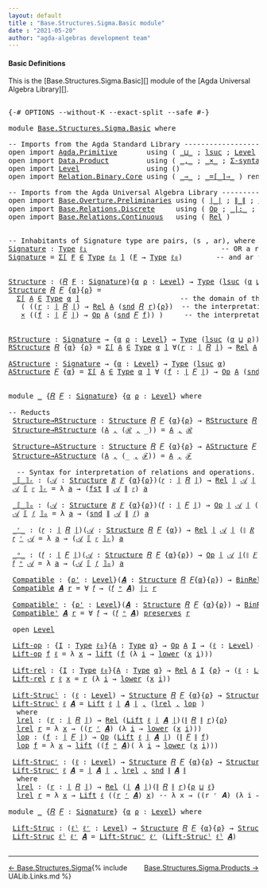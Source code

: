```yaml
---
layout: default
title : "Base.Structures.Sigma.Basic module"
date : "2021-05-20"
author: "agda-algebras development team"
---
```


#### <a id="basic-definitions">Basic Definitions</a>

This is the [Base.Structures.Sigma.Basic][] module of the [Agda Universal Algebra Library][].

<pre class="Agda">

<a id="295" class="Symbol">{-#</a> <a id="299" class="Keyword">OPTIONS</a> <a id="307" class="Pragma">--without-K</a> <a id="319" class="Pragma">--exact-split</a> <a id="333" class="Pragma">--safe</a> <a id="340" class="Symbol">#-}</a>

<a id="345" class="Keyword">module</a> <a id="352" href="Base.Structures.Sigma.Basic.html" class="Module">Base.Structures.Sigma.Basic</a> <a id="380" class="Keyword">where</a>

<a id="387" class="Comment">-- Imports from the Agda Standard Library ------------------------------------------------</a>
<a id="478" class="Keyword">open</a> <a id="483" class="Keyword">import</a> <a id="490" href="Agda.Primitive.html" class="Module">Agda.Primitive</a>       <a id="511" class="Keyword">using</a> <a id="517" class="Symbol">(</a> <a id="519" href="Agda.Primitive.html#810" class="Primitive Operator">_⊔_</a> <a id="523" class="Symbol">;</a> <a id="525" href="Agda.Primitive.html#780" class="Primitive">lsuc</a> <a id="530" class="Symbol">;</a> <a id="532" href="Agda.Primitive.html#597" class="Postulate">Level</a> <a id="538" class="Symbol">)</a> <a id="540" class="Keyword">renaming</a> <a id="549" class="Symbol">(</a> <a id="551" href="Agda.Primitive.html#326" class="Primitive">Set</a> <a id="555" class="Symbol">to</a> <a id="558" class="Primitive">Type</a> <a id="563" class="Symbol">;</a> <a id="565" href="Agda.Primitive.html#764" class="Primitive">lzero</a> <a id="571" class="Symbol">to</a> <a id="574" class="Primitive">ℓ₀</a> <a id="577" class="Symbol">)</a>
<a id="579" class="Keyword">open</a> <a id="584" class="Keyword">import</a> <a id="591" href="Data.Product.html" class="Module">Data.Product</a>         <a id="612" class="Keyword">using</a> <a id="618" class="Symbol">(</a> <a id="620" href="Agda.Builtin.Sigma.html#236" class="InductiveConstructor Operator">_,_</a> <a id="624" class="Symbol">;</a> <a id="626" href="Data.Product.html#1167" class="Function Operator">_×_</a> <a id="630" class="Symbol">;</a> <a id="632" href="Data.Product.html#916" class="Function">Σ-syntax</a> <a id="641" class="Symbol">)</a> <a id="643" class="Keyword">renaming</a> <a id="652" class="Symbol">(</a> <a id="654" href="Agda.Builtin.Sigma.html#252" class="Field">proj₁</a> <a id="660" class="Symbol">to</a> <a id="663" class="Field">fst</a> <a id="667" class="Symbol">;</a> <a id="669" href="Agda.Builtin.Sigma.html#264" class="Field">proj₂</a> <a id="675" class="Symbol">to</a> <a id="678" class="Field">snd</a> <a id="682" class="Symbol">)</a>
<a id="684" class="Keyword">open</a> <a id="689" class="Keyword">import</a> <a id="696" href="Level.html" class="Module">Level</a>                <a id="717" class="Keyword">using</a> <a id="723" class="Symbol">()</a>
<a id="726" class="Keyword">open</a> <a id="731" class="Keyword">import</a> <a id="738" href="Relation.Binary.Core.html" class="Module">Relation.Binary.Core</a> <a id="759" class="Keyword">using</a> <a id="765" class="Symbol">(</a> <a id="767" href="Relation.Binary.Core.html#1254" class="Function Operator">_⇒_</a> <a id="771" class="Symbol">;</a> <a id="773" href="Relation.Binary.Core.html#1460" class="Function Operator">_=[_]⇒_</a> <a id="781" class="Symbol">)</a> <a id="783" class="Keyword">renaming</a> <a id="792" class="Symbol">(</a> <a id="794" href="Relation.Binary.Core.html#766" class="Function">REL</a> <a id="798" class="Symbol">to</a> <a id="801" class="Function">BinREL</a> <a id="808" class="Symbol">;</a> <a id="810" href="Relation.Binary.Core.html#882" class="Function">Rel</a> <a id="814" class="Symbol">to</a> <a id="817" class="Function">BinRel</a> <a id="824" class="Symbol">)</a>

<a id="827" class="Comment">-- Imports from the Agda Universal Algebra Library ---------------------------------------------</a>
<a id="924" class="Keyword">open</a> <a id="929" class="Keyword">import</a> <a id="936" href="Base.Overture.Preliminaries.html" class="Module">Base.Overture.Preliminaries</a> <a id="964" class="Keyword">using</a> <a id="970" class="Symbol">(</a> <a id="972" href="Base.Overture.Preliminaries.html#4397" class="Function Operator">∣_∣</a> <a id="976" class="Symbol">;</a> <a id="978" href="Base.Overture.Preliminaries.html#4435" class="Function Operator">∥_∥</a> <a id="982" class="Symbol">;</a> <a id="984" href="Base.Overture.Preliminaries.html#3707" class="Function">ℓ₁</a><a id="986" class="Symbol">)</a>
<a id="988" class="Keyword">open</a> <a id="993" class="Keyword">import</a> <a id="1000" href="Base.Relations.Discrete.html" class="Module">Base.Relations.Discrete</a>     <a id="1028" class="Keyword">using</a> <a id="1034" class="Symbol">(</a> <a id="1036" href="Base.Relations.Discrete.html#6109" class="Function">Op</a> <a id="1039" class="Symbol">;</a> <a id="1041" href="Base.Relations.Discrete.html#7026" class="Function Operator">_|:_</a> <a id="1046" class="Symbol">;</a> <a id="1048" href="Base.Relations.Discrete.html#6852" class="Function Operator">_preserves_</a> <a id="1060" class="Symbol">)</a>
<a id="1062" class="Keyword">open</a> <a id="1067" class="Keyword">import</a> <a id="1074" href="Base.Relations.Continuous.html" class="Module">Base.Relations.Continuous</a>   <a id="1102" class="Keyword">using</a> <a id="1108" class="Symbol">(</a> <a id="1110" href="Base.Relations.Continuous.html#3937" class="Function">Rel</a> <a id="1114" class="Symbol">)</a>


<a id="1118" class="Comment">-- Inhabitants of Signature type are pairs, (s , ar), where s is an operation symbol,</a>
<a id="Signature"></a><a id="1204" href="Base.Structures.Sigma.Basic.html#1204" class="Function">Signature</a> <a id="1214" class="Symbol">:</a> <a id="1216" href="Base.Structures.Sigma.Basic.html#558" class="Primitive">Type</a> <a id="1221" href="Base.Overture.Preliminaries.html#3707" class="Function">ℓ₁</a>                                <a id="1255" class="Comment">-- OR a relation symbol (new!),</a>
<a id="1287" href="Base.Structures.Sigma.Basic.html#1204" class="Function">Signature</a> <a id="1297" class="Symbol">=</a> <a id="1299" href="Data.Product.html#916" class="Function">Σ[</a> <a id="1302" href="Base.Structures.Sigma.Basic.html#1302" class="Bound">F</a> <a id="1304" href="Data.Product.html#916" class="Function">∈</a> <a id="1306" href="Base.Structures.Sigma.Basic.html#558" class="Primitive">Type</a> <a id="1311" href="Base.Structures.Sigma.Basic.html#574" class="Primitive">ℓ₀</a> <a id="1314" href="Data.Product.html#916" class="Function">]</a> <a id="1316" class="Symbol">(</a><a id="1317" href="Base.Structures.Sigma.Basic.html#1302" class="Bound">F</a> <a id="1319" class="Symbol">→</a> <a id="1321" href="Base.Structures.Sigma.Basic.html#558" class="Primitive">Type</a> <a id="1326" href="Base.Structures.Sigma.Basic.html#574" class="Primitive">ℓ₀</a><a id="1328" class="Symbol">)</a>        <a id="1337" class="Comment">-- and ar the arity of s.</a>


<a id="Structure"></a><a id="1365" href="Base.Structures.Sigma.Basic.html#1365" class="Function">Structure</a> <a id="1375" class="Symbol">:</a> <a id="1377" class="Symbol">(</a><a id="1378" href="Base.Structures.Sigma.Basic.html#1378" class="Bound">𝑅</a> <a id="1380" href="Base.Structures.Sigma.Basic.html#1380" class="Bound">F</a> <a id="1382" class="Symbol">:</a> <a id="1384" href="Base.Structures.Sigma.Basic.html#1204" class="Function">Signature</a><a id="1393" class="Symbol">){</a><a id="1395" href="Base.Structures.Sigma.Basic.html#1395" class="Bound">α</a> <a id="1397" href="Base.Structures.Sigma.Basic.html#1397" class="Bound">ρ</a> <a id="1399" class="Symbol">:</a> <a id="1401" href="Agda.Primitive.html#597" class="Postulate">Level</a><a id="1406" class="Symbol">}</a> <a id="1408" class="Symbol">→</a> <a id="1410" href="Base.Structures.Sigma.Basic.html#558" class="Primitive">Type</a> <a id="1415" class="Symbol">(</a><a id="1416" href="Agda.Primitive.html#780" class="Primitive">lsuc</a> <a id="1421" class="Symbol">(</a><a id="1422" href="Base.Structures.Sigma.Basic.html#1395" class="Bound">α</a> <a id="1424" href="Agda.Primitive.html#810" class="Primitive Operator">⊔</a> <a id="1426" href="Base.Structures.Sigma.Basic.html#1397" class="Bound">ρ</a><a id="1427" class="Symbol">))</a>
<a id="1430" href="Base.Structures.Sigma.Basic.html#1365" class="Function">Structure</a> <a id="1440" href="Base.Structures.Sigma.Basic.html#1440" class="Bound">𝑅</a> <a id="1442" href="Base.Structures.Sigma.Basic.html#1442" class="Bound">𝐹</a> <a id="1444" class="Symbol">{</a><a id="1445" href="Base.Structures.Sigma.Basic.html#1445" class="Bound">α</a><a id="1446" class="Symbol">}{</a><a id="1448" href="Base.Structures.Sigma.Basic.html#1448" class="Bound">ρ</a><a id="1449" class="Symbol">}</a> <a id="1451" class="Symbol">=</a>
  <a id="1455" href="Data.Product.html#916" class="Function">Σ[</a> <a id="1458" href="Base.Structures.Sigma.Basic.html#1458" class="Bound">A</a> <a id="1460" href="Data.Product.html#916" class="Function">∈</a> <a id="1462" href="Base.Structures.Sigma.Basic.html#558" class="Primitive">Type</a> <a id="1467" href="Base.Structures.Sigma.Basic.html#1445" class="Bound">α</a> <a id="1469" href="Data.Product.html#916" class="Function">]</a>                        <a id="1494" class="Comment">-- the domain of the structure is A</a>
   <a id="1533" class="Symbol">(</a> <a id="1535" class="Symbol">((</a><a id="1537" href="Base.Structures.Sigma.Basic.html#1537" class="Bound">r</a> <a id="1539" class="Symbol">:</a> <a id="1541" href="Base.Overture.Preliminaries.html#4397" class="Function Operator">∣</a> <a id="1543" href="Base.Structures.Sigma.Basic.html#1440" class="Bound">𝑅</a> <a id="1545" href="Base.Overture.Preliminaries.html#4397" class="Function Operator">∣</a><a id="1546" class="Symbol">)</a> <a id="1548" class="Symbol">→</a> <a id="1550" href="Base.Relations.Continuous.html#3937" class="Function">Rel</a> <a id="1554" href="Base.Structures.Sigma.Basic.html#1458" class="Bound">A</a> <a id="1556" class="Symbol">(</a><a id="1557" href="Base.Structures.Sigma.Basic.html#678" class="Field">snd</a> <a id="1561" href="Base.Structures.Sigma.Basic.html#1440" class="Bound">𝑅</a> <a id="1563" href="Base.Structures.Sigma.Basic.html#1537" class="Bound">r</a><a id="1564" class="Symbol">){</a><a id="1566" href="Base.Structures.Sigma.Basic.html#1448" class="Bound">ρ</a><a id="1567" class="Symbol">})</a>  <a id="1571" class="Comment">-- the interpretations of the relation symbols</a>
   <a id="1621" href="Data.Product.html#1167" class="Function Operator">×</a> <a id="1623" class="Symbol">((</a><a id="1625" href="Base.Structures.Sigma.Basic.html#1625" class="Bound">f</a> <a id="1627" class="Symbol">:</a> <a id="1629" href="Base.Overture.Preliminaries.html#4397" class="Function Operator">∣</a> <a id="1631" href="Base.Structures.Sigma.Basic.html#1442" class="Bound">𝐹</a> <a id="1633" href="Base.Overture.Preliminaries.html#4397" class="Function Operator">∣</a><a id="1634" class="Symbol">)</a> <a id="1636" class="Symbol">→</a> <a id="1638" href="Base.Relations.Discrete.html#6109" class="Function">Op</a> <a id="1641" href="Base.Structures.Sigma.Basic.html#1458" class="Bound">A</a> <a id="1643" class="Symbol">(</a><a id="1644" href="Base.Structures.Sigma.Basic.html#678" class="Field">snd</a> <a id="1648" href="Base.Structures.Sigma.Basic.html#1442" class="Bound">𝐹</a> <a id="1650" href="Base.Structures.Sigma.Basic.html#1625" class="Bound">f</a><a id="1651" class="Symbol">))</a> <a id="1654" class="Symbol">)</a>     <a id="1660" class="Comment">-- the interpretations of the operation symbols</a>


<a id="RStructure"></a><a id="1710" href="Base.Structures.Sigma.Basic.html#1710" class="Function">RStructure</a> <a id="1721" class="Symbol">:</a> <a id="1723" href="Base.Structures.Sigma.Basic.html#1204" class="Function">Signature</a> <a id="1733" class="Symbol">→</a> <a id="1735" class="Symbol">{</a><a id="1736" href="Base.Structures.Sigma.Basic.html#1736" class="Bound">α</a> <a id="1738" href="Base.Structures.Sigma.Basic.html#1738" class="Bound">ρ</a> <a id="1740" class="Symbol">:</a> <a id="1742" href="Agda.Primitive.html#597" class="Postulate">Level</a><a id="1747" class="Symbol">}</a> <a id="1749" class="Symbol">→</a> <a id="1751" href="Base.Structures.Sigma.Basic.html#558" class="Primitive">Type</a> <a id="1756" class="Symbol">(</a><a id="1757" href="Agda.Primitive.html#780" class="Primitive">lsuc</a> <a id="1762" class="Symbol">(</a><a id="1763" href="Base.Structures.Sigma.Basic.html#1736" class="Bound">α</a> <a id="1765" href="Agda.Primitive.html#810" class="Primitive Operator">⊔</a> <a id="1767" href="Base.Structures.Sigma.Basic.html#1738" class="Bound">ρ</a><a id="1768" class="Symbol">))</a>
<a id="1771" href="Base.Structures.Sigma.Basic.html#1710" class="Function">RStructure</a> <a id="1782" href="Base.Structures.Sigma.Basic.html#1782" class="Bound">𝑅</a> <a id="1784" class="Symbol">{</a><a id="1785" href="Base.Structures.Sigma.Basic.html#1785" class="Bound">α</a><a id="1786" class="Symbol">}</a> <a id="1788" class="Symbol">{</a><a id="1789" href="Base.Structures.Sigma.Basic.html#1789" class="Bound">ρ</a><a id="1790" class="Symbol">}</a> <a id="1792" class="Symbol">=</a> <a id="1794" href="Data.Product.html#916" class="Function">Σ[</a> <a id="1797" href="Base.Structures.Sigma.Basic.html#1797" class="Bound">A</a> <a id="1799" href="Data.Product.html#916" class="Function">∈</a> <a id="1801" href="Base.Structures.Sigma.Basic.html#558" class="Primitive">Type</a> <a id="1806" href="Base.Structures.Sigma.Basic.html#1785" class="Bound">α</a> <a id="1808" href="Data.Product.html#916" class="Function">]</a> <a id="1810" class="Symbol">∀(</a><a id="1812" href="Base.Structures.Sigma.Basic.html#1812" class="Bound">r</a> <a id="1814" class="Symbol">:</a> <a id="1816" href="Base.Overture.Preliminaries.html#4397" class="Function Operator">∣</a> <a id="1818" href="Base.Structures.Sigma.Basic.html#1782" class="Bound">𝑅</a> <a id="1820" href="Base.Overture.Preliminaries.html#4397" class="Function Operator">∣</a><a id="1821" class="Symbol">)</a> <a id="1823" class="Symbol">→</a> <a id="1825" href="Base.Relations.Continuous.html#3937" class="Function">Rel</a> <a id="1829" href="Base.Structures.Sigma.Basic.html#1797" class="Bound">A</a> <a id="1831" class="Symbol">(</a><a id="1832" href="Base.Structures.Sigma.Basic.html#678" class="Field">snd</a> <a id="1836" href="Base.Structures.Sigma.Basic.html#1782" class="Bound">𝑅</a> <a id="1838" href="Base.Structures.Sigma.Basic.html#1812" class="Bound">r</a><a id="1839" class="Symbol">)</a> <a id="1841" class="Symbol">{</a><a id="1842" href="Base.Structures.Sigma.Basic.html#1789" class="Bound">ρ</a><a id="1843" class="Symbol">}</a>

<a id="AStructure"></a><a id="1846" href="Base.Structures.Sigma.Basic.html#1846" class="Function">AStructure</a> <a id="1857" class="Symbol">:</a> <a id="1859" href="Base.Structures.Sigma.Basic.html#1204" class="Function">Signature</a> <a id="1869" class="Symbol">→</a> <a id="1871" class="Symbol">{</a><a id="1872" href="Base.Structures.Sigma.Basic.html#1872" class="Bound">α</a> <a id="1874" class="Symbol">:</a> <a id="1876" href="Agda.Primitive.html#597" class="Postulate">Level</a><a id="1881" class="Symbol">}</a> <a id="1883" class="Symbol">→</a> <a id="1885" href="Base.Structures.Sigma.Basic.html#558" class="Primitive">Type</a> <a id="1890" class="Symbol">(</a><a id="1891" href="Agda.Primitive.html#780" class="Primitive">lsuc</a> <a id="1896" href="Base.Structures.Sigma.Basic.html#1872" class="Bound">α</a><a id="1897" class="Symbol">)</a>
<a id="1899" href="Base.Structures.Sigma.Basic.html#1846" class="Function">AStructure</a> <a id="1910" href="Base.Structures.Sigma.Basic.html#1910" class="Bound">𝐹</a> <a id="1912" class="Symbol">{</a><a id="1913" href="Base.Structures.Sigma.Basic.html#1913" class="Bound">α</a><a id="1914" class="Symbol">}</a> <a id="1916" class="Symbol">=</a> <a id="1918" href="Data.Product.html#916" class="Function">Σ[</a> <a id="1921" href="Base.Structures.Sigma.Basic.html#1921" class="Bound">A</a> <a id="1923" href="Data.Product.html#916" class="Function">∈</a> <a id="1925" href="Base.Structures.Sigma.Basic.html#558" class="Primitive">Type</a> <a id="1930" href="Base.Structures.Sigma.Basic.html#1913" class="Bound">α</a> <a id="1932" href="Data.Product.html#916" class="Function">]</a> <a id="1934" class="Symbol">∀</a> <a id="1936" class="Symbol">(</a><a id="1937" href="Base.Structures.Sigma.Basic.html#1937" class="Bound">f</a> <a id="1939" class="Symbol">:</a> <a id="1941" href="Base.Overture.Preliminaries.html#4397" class="Function Operator">∣</a> <a id="1943" href="Base.Structures.Sigma.Basic.html#1910" class="Bound">𝐹</a> <a id="1945" href="Base.Overture.Preliminaries.html#4397" class="Function Operator">∣</a><a id="1946" class="Symbol">)</a> <a id="1948" class="Symbol">→</a> <a id="1950" href="Base.Relations.Discrete.html#6109" class="Function">Op</a> <a id="1953" href="Base.Structures.Sigma.Basic.html#1921" class="Bound">A</a> <a id="1955" class="Symbol">(</a><a id="1956" href="Base.Structures.Sigma.Basic.html#678" class="Field">snd</a> <a id="1960" href="Base.Structures.Sigma.Basic.html#1910" class="Bound">𝐹</a> <a id="1962" href="Base.Structures.Sigma.Basic.html#1937" class="Bound">f</a><a id="1963" class="Symbol">)</a>


<a id="1967" class="Keyword">module</a> <a id="1974" href="Base.Structures.Sigma.Basic.html#1974" class="Module">_</a> <a id="1976" class="Symbol">{</a><a id="1977" href="Base.Structures.Sigma.Basic.html#1977" class="Bound">𝑅</a> <a id="1979" href="Base.Structures.Sigma.Basic.html#1979" class="Bound">𝐹</a> <a id="1981" class="Symbol">:</a> <a id="1983" href="Base.Structures.Sigma.Basic.html#1204" class="Function">Signature</a><a id="1992" class="Symbol">}</a> <a id="1994" class="Symbol">{</a><a id="1995" href="Base.Structures.Sigma.Basic.html#1995" class="Bound">α</a> <a id="1997" href="Base.Structures.Sigma.Basic.html#1997" class="Bound">ρ</a> <a id="1999" class="Symbol">:</a> <a id="2001" href="Agda.Primitive.html#597" class="Postulate">Level</a><a id="2006" class="Symbol">}</a> <a id="2008" class="Keyword">where</a>

<a id="2015" class="Comment">-- Reducts</a>
 <a id="2027" href="Base.Structures.Sigma.Basic.html#2027" class="Function">Structure→RStructure</a> <a id="2048" class="Symbol">:</a> <a id="2050" href="Base.Structures.Sigma.Basic.html#1365" class="Function">Structure</a> <a id="2060" href="Base.Structures.Sigma.Basic.html#1977" class="Bound">𝑅</a> <a id="2062" href="Base.Structures.Sigma.Basic.html#1979" class="Bound">𝐹</a> <a id="2064" class="Symbol">{</a><a id="2065" href="Base.Structures.Sigma.Basic.html#1995" class="Bound">α</a><a id="2066" class="Symbol">}{</a><a id="2068" href="Base.Structures.Sigma.Basic.html#1997" class="Bound">ρ</a><a id="2069" class="Symbol">}</a> <a id="2071" class="Symbol">→</a> <a id="2073" href="Base.Structures.Sigma.Basic.html#1710" class="Function">RStructure</a> <a id="2084" href="Base.Structures.Sigma.Basic.html#1977" class="Bound">𝑅</a> <a id="2086" class="Symbol">{</a><a id="2087" href="Base.Structures.Sigma.Basic.html#1995" class="Bound">α</a><a id="2088" class="Symbol">}{</a><a id="2090" href="Base.Structures.Sigma.Basic.html#1997" class="Bound">ρ</a><a id="2091" class="Symbol">}</a>
 <a id="2094" href="Base.Structures.Sigma.Basic.html#2027" class="Function">Structure→RStructure</a> <a id="2115" class="Symbol">(</a><a id="2116" href="Base.Structures.Sigma.Basic.html#2116" class="Bound">A</a> <a id="2118" href="Agda.Builtin.Sigma.html#236" class="InductiveConstructor Operator">,</a> <a id="2120" class="Symbol">(</a><a id="2121" href="Base.Structures.Sigma.Basic.html#2121" class="Bound">ℛ</a> <a id="2123" href="Agda.Builtin.Sigma.html#236" class="InductiveConstructor Operator">,</a> <a id="2125" class="Symbol">_))</a> <a id="2129" class="Symbol">=</a> <a id="2131" href="Base.Structures.Sigma.Basic.html#2116" class="Bound">A</a> <a id="2133" href="Agda.Builtin.Sigma.html#236" class="InductiveConstructor Operator">,</a> <a id="2135" href="Base.Structures.Sigma.Basic.html#2121" class="Bound">ℛ</a>

 <a id="2139" href="Base.Structures.Sigma.Basic.html#2139" class="Function">Structure→AStructure</a> <a id="2160" class="Symbol">:</a> <a id="2162" href="Base.Structures.Sigma.Basic.html#1365" class="Function">Structure</a> <a id="2172" href="Base.Structures.Sigma.Basic.html#1977" class="Bound">𝑅</a> <a id="2174" href="Base.Structures.Sigma.Basic.html#1979" class="Bound">𝐹</a> <a id="2176" class="Symbol">{</a><a id="2177" href="Base.Structures.Sigma.Basic.html#1995" class="Bound">α</a><a id="2178" class="Symbol">}{</a><a id="2180" href="Base.Structures.Sigma.Basic.html#1997" class="Bound">ρ</a><a id="2181" class="Symbol">}</a> <a id="2183" class="Symbol">→</a> <a id="2185" href="Base.Structures.Sigma.Basic.html#1846" class="Function">AStructure</a> <a id="2196" href="Base.Structures.Sigma.Basic.html#1979" class="Bound">𝐹</a>
 <a id="2199" href="Base.Structures.Sigma.Basic.html#2139" class="Function">Structure→AStructure</a> <a id="2220" class="Symbol">(</a><a id="2221" href="Base.Structures.Sigma.Basic.html#2221" class="Bound">A</a> <a id="2223" href="Agda.Builtin.Sigma.html#236" class="InductiveConstructor Operator">,</a> <a id="2225" class="Symbol">(_</a> <a id="2228" href="Agda.Builtin.Sigma.html#236" class="InductiveConstructor Operator">,</a> <a id="2230" href="Base.Structures.Sigma.Basic.html#2230" class="Bound">ℱ</a><a id="2231" class="Symbol">))</a> <a id="2234" class="Symbol">=</a> <a id="2236" href="Base.Structures.Sigma.Basic.html#2221" class="Bound">A</a> <a id="2238" href="Agda.Builtin.Sigma.html#236" class="InductiveConstructor Operator">,</a> <a id="2240" href="Base.Structures.Sigma.Basic.html#2230" class="Bound">ℱ</a>

  <a id="2245" class="Comment">-- Syntax for interpretation of relations and operations.</a>
 <a id="2304" href="Base.Structures.Sigma.Basic.html#2304" class="Function Operator">_⟦_⟧ᵣ</a> <a id="2310" class="Symbol">:</a> <a id="2312" class="Symbol">(</a><a id="2313" href="Base.Structures.Sigma.Basic.html#2313" class="Bound">𝒜</a> <a id="2315" class="Symbol">:</a> <a id="2317" href="Base.Structures.Sigma.Basic.html#1365" class="Function">Structure</a> <a id="2327" href="Base.Structures.Sigma.Basic.html#1977" class="Bound">𝑅</a> <a id="2329" href="Base.Structures.Sigma.Basic.html#1979" class="Bound">𝐹</a> <a id="2331" class="Symbol">{</a><a id="2332" href="Base.Structures.Sigma.Basic.html#1995" class="Bound">α</a><a id="2333" class="Symbol">}{</a><a id="2335" href="Base.Structures.Sigma.Basic.html#1997" class="Bound">ρ</a><a id="2336" class="Symbol">})(</a><a id="2339" href="Base.Structures.Sigma.Basic.html#2339" class="Bound">𝑟</a> <a id="2341" class="Symbol">:</a> <a id="2343" href="Base.Overture.Preliminaries.html#4397" class="Function Operator">∣</a> <a id="2345" href="Base.Structures.Sigma.Basic.html#1977" class="Bound">𝑅</a> <a id="2347" href="Base.Overture.Preliminaries.html#4397" class="Function Operator">∣</a><a id="2348" class="Symbol">)</a> <a id="2350" class="Symbol">→</a> <a id="2352" href="Base.Relations.Continuous.html#3937" class="Function">Rel</a> <a id="2356" href="Base.Overture.Preliminaries.html#4397" class="Function Operator">∣</a> <a id="2358" href="Base.Structures.Sigma.Basic.html#2313" class="Bound">𝒜</a> <a id="2360" href="Base.Overture.Preliminaries.html#4397" class="Function Operator">∣</a> <a id="2362" class="Symbol">(</a><a id="2363" href="Base.Overture.Preliminaries.html#4435" class="Function Operator">∥</a> <a id="2365" href="Base.Structures.Sigma.Basic.html#1977" class="Bound">𝑅</a> <a id="2367" href="Base.Overture.Preliminaries.html#4435" class="Function Operator">∥</a> <a id="2369" href="Base.Structures.Sigma.Basic.html#2339" class="Bound">𝑟</a><a id="2370" class="Symbol">)</a> <a id="2372" class="Symbol">{</a><a id="2373" href="Base.Structures.Sigma.Basic.html#1997" class="Bound">ρ</a><a id="2374" class="Symbol">}</a>
 <a id="2377" href="Base.Structures.Sigma.Basic.html#2377" class="Bound">𝒜</a> <a id="2379" href="Base.Structures.Sigma.Basic.html#2304" class="Function Operator">⟦</a> <a id="2381" href="Base.Structures.Sigma.Basic.html#2381" class="Bound">𝑟</a> <a id="2383" href="Base.Structures.Sigma.Basic.html#2304" class="Function Operator">⟧ᵣ</a> <a id="2386" class="Symbol">=</a> <a id="2388" class="Symbol">λ</a> <a id="2390" href="Base.Structures.Sigma.Basic.html#2390" class="Bound">a</a> <a id="2392" class="Symbol">→</a> <a id="2394" class="Symbol">(</a><a id="2395" href="Base.Structures.Sigma.Basic.html#663" class="Field">fst</a> <a id="2399" href="Base.Overture.Preliminaries.html#4435" class="Function Operator">∥</a> <a id="2401" href="Base.Structures.Sigma.Basic.html#2377" class="Bound">𝒜</a> <a id="2403" href="Base.Overture.Preliminaries.html#4435" class="Function Operator">∥</a> <a id="2405" href="Base.Structures.Sigma.Basic.html#2381" class="Bound">𝑟</a><a id="2406" class="Symbol">)</a> <a id="2408" href="Base.Structures.Sigma.Basic.html#2390" class="Bound">a</a>

 <a id="2412" href="Base.Structures.Sigma.Basic.html#2412" class="Function Operator">_⟦_⟧ₒ</a> <a id="2418" class="Symbol">:</a> <a id="2420" class="Symbol">(</a><a id="2421" href="Base.Structures.Sigma.Basic.html#2421" class="Bound">𝒜</a> <a id="2423" class="Symbol">:</a> <a id="2425" href="Base.Structures.Sigma.Basic.html#1365" class="Function">Structure</a> <a id="2435" href="Base.Structures.Sigma.Basic.html#1977" class="Bound">𝑅</a> <a id="2437" href="Base.Structures.Sigma.Basic.html#1979" class="Bound">𝐹</a> <a id="2439" class="Symbol">{</a><a id="2440" href="Base.Structures.Sigma.Basic.html#1995" class="Bound">α</a><a id="2441" class="Symbol">}{</a><a id="2443" href="Base.Structures.Sigma.Basic.html#1997" class="Bound">ρ</a><a id="2444" class="Symbol">})(</a><a id="2447" href="Base.Structures.Sigma.Basic.html#2447" class="Bound">𝑓</a> <a id="2449" class="Symbol">:</a> <a id="2451" href="Base.Overture.Preliminaries.html#4397" class="Function Operator">∣</a> <a id="2453" href="Base.Structures.Sigma.Basic.html#1979" class="Bound">𝐹</a> <a id="2455" href="Base.Overture.Preliminaries.html#4397" class="Function Operator">∣</a><a id="2456" class="Symbol">)</a> <a id="2458" class="Symbol">→</a> <a id="2460" href="Base.Relations.Discrete.html#6109" class="Function">Op</a> <a id="2463" href="Base.Overture.Preliminaries.html#4397" class="Function Operator">∣</a> <a id="2465" href="Base.Structures.Sigma.Basic.html#2421" class="Bound">𝒜</a> <a id="2467" href="Base.Overture.Preliminaries.html#4397" class="Function Operator">∣</a> <a id="2469" class="Symbol">(</a><a id="2470" href="Base.Overture.Preliminaries.html#4435" class="Function Operator">∥</a> <a id="2472" href="Base.Structures.Sigma.Basic.html#1979" class="Bound">𝐹</a> <a id="2474" href="Base.Overture.Preliminaries.html#4435" class="Function Operator">∥</a> <a id="2476" href="Base.Structures.Sigma.Basic.html#2447" class="Bound">𝑓</a><a id="2477" class="Symbol">)</a>
 <a id="2480" href="Base.Structures.Sigma.Basic.html#2480" class="Bound">𝒜</a> <a id="2482" href="Base.Structures.Sigma.Basic.html#2412" class="Function Operator">⟦</a> <a id="2484" href="Base.Structures.Sigma.Basic.html#2484" class="Bound">𝑓</a> <a id="2486" href="Base.Structures.Sigma.Basic.html#2412" class="Function Operator">⟧ₒ</a> <a id="2489" class="Symbol">=</a> <a id="2491" class="Symbol">λ</a> <a id="2493" href="Base.Structures.Sigma.Basic.html#2493" class="Bound">a</a> <a id="2495" class="Symbol">→</a> <a id="2497" class="Symbol">(</a><a id="2498" href="Base.Structures.Sigma.Basic.html#678" class="Field">snd</a> <a id="2502" href="Base.Overture.Preliminaries.html#4435" class="Function Operator">∥</a> <a id="2504" href="Base.Structures.Sigma.Basic.html#2480" class="Bound">𝒜</a> <a id="2506" href="Base.Overture.Preliminaries.html#4435" class="Function Operator">∥</a> <a id="2508" href="Base.Structures.Sigma.Basic.html#2484" class="Bound">𝑓</a><a id="2509" class="Symbol">)</a> <a id="2511" href="Base.Structures.Sigma.Basic.html#2493" class="Bound">a</a>

 <a id="2515" href="Base.Structures.Sigma.Basic.html#2515" class="Function Operator">_ʳ_</a> <a id="2519" class="Symbol">:</a> <a id="2521" class="Symbol">(</a><a id="2522" href="Base.Structures.Sigma.Basic.html#2522" class="Bound">𝑟</a> <a id="2524" class="Symbol">:</a> <a id="2526" href="Base.Overture.Preliminaries.html#4397" class="Function Operator">∣</a> <a id="2528" href="Base.Structures.Sigma.Basic.html#1977" class="Bound">𝑅</a> <a id="2530" href="Base.Overture.Preliminaries.html#4397" class="Function Operator">∣</a><a id="2531" class="Symbol">)(</a><a id="2533" href="Base.Structures.Sigma.Basic.html#2533" class="Bound">𝒜</a> <a id="2535" class="Symbol">:</a> <a id="2537" href="Base.Structures.Sigma.Basic.html#1365" class="Function">Structure</a> <a id="2547" href="Base.Structures.Sigma.Basic.html#1977" class="Bound">𝑅</a> <a id="2549" href="Base.Structures.Sigma.Basic.html#1979" class="Bound">𝐹</a> <a id="2551" class="Symbol">{</a><a id="2552" href="Base.Structures.Sigma.Basic.html#1995" class="Bound">α</a><a id="2553" class="Symbol">})</a> <a id="2556" class="Symbol">→</a> <a id="2558" href="Base.Relations.Continuous.html#3937" class="Function">Rel</a> <a id="2562" href="Base.Overture.Preliminaries.html#4397" class="Function Operator">∣</a> <a id="2564" href="Base.Structures.Sigma.Basic.html#2533" class="Bound">𝒜</a> <a id="2566" href="Base.Overture.Preliminaries.html#4397" class="Function Operator">∣</a> <a id="2568" class="Symbol">(</a><a id="2569" href="Base.Overture.Preliminaries.html#4435" class="Function Operator">∥</a> <a id="2571" href="Base.Structures.Sigma.Basic.html#1977" class="Bound">𝑅</a> <a id="2573" href="Base.Overture.Preliminaries.html#4435" class="Function Operator">∥</a> <a id="2575" href="Base.Structures.Sigma.Basic.html#2522" class="Bound">𝑟</a><a id="2576" class="Symbol">){</a><a id="2578" href="Base.Structures.Sigma.Basic.html#1997" class="Bound">ρ</a><a id="2579" class="Symbol">}</a>
 <a id="2582" href="Base.Structures.Sigma.Basic.html#2582" class="Bound">𝑟</a> <a id="2584" href="Base.Structures.Sigma.Basic.html#2515" class="Function Operator">ʳ</a> <a id="2586" href="Base.Structures.Sigma.Basic.html#2586" class="Bound">𝒜</a> <a id="2588" class="Symbol">=</a> <a id="2590" class="Symbol">λ</a> <a id="2592" href="Base.Structures.Sigma.Basic.html#2592" class="Bound">a</a> <a id="2594" class="Symbol">→</a> <a id="2596" class="Symbol">(</a><a id="2597" href="Base.Structures.Sigma.Basic.html#2586" class="Bound">𝒜</a> <a id="2599" href="Base.Structures.Sigma.Basic.html#2304" class="Function Operator">⟦</a> <a id="2601" href="Base.Structures.Sigma.Basic.html#2582" class="Bound">𝑟</a> <a id="2603" href="Base.Structures.Sigma.Basic.html#2304" class="Function Operator">⟧ᵣ</a><a id="2605" class="Symbol">)</a> <a id="2607" href="Base.Structures.Sigma.Basic.html#2592" class="Bound">a</a>

 <a id="2611" href="Base.Structures.Sigma.Basic.html#2611" class="Function Operator">_ᵒ_</a> <a id="2615" class="Symbol">:</a> <a id="2617" class="Symbol">(</a><a id="2618" href="Base.Structures.Sigma.Basic.html#2618" class="Bound">𝑓</a> <a id="2620" class="Symbol">:</a> <a id="2622" href="Base.Overture.Preliminaries.html#4397" class="Function Operator">∣</a> <a id="2624" href="Base.Structures.Sigma.Basic.html#1979" class="Bound">𝐹</a> <a id="2626" href="Base.Overture.Preliminaries.html#4397" class="Function Operator">∣</a><a id="2627" class="Symbol">)(</a><a id="2629" href="Base.Structures.Sigma.Basic.html#2629" class="Bound">𝒜</a> <a id="2631" class="Symbol">:</a> <a id="2633" href="Base.Structures.Sigma.Basic.html#1365" class="Function">Structure</a> <a id="2643" href="Base.Structures.Sigma.Basic.html#1977" class="Bound">𝑅</a> <a id="2645" href="Base.Structures.Sigma.Basic.html#1979" class="Bound">𝐹</a> <a id="2647" class="Symbol">{</a><a id="2648" href="Base.Structures.Sigma.Basic.html#1995" class="Bound">α</a><a id="2649" class="Symbol">}{</a><a id="2651" href="Base.Structures.Sigma.Basic.html#1997" class="Bound">ρ</a><a id="2652" class="Symbol">})</a> <a id="2655" class="Symbol">→</a> <a id="2657" href="Base.Relations.Discrete.html#6109" class="Function">Op</a> <a id="2660" href="Base.Overture.Preliminaries.html#4397" class="Function Operator">∣</a> <a id="2662" href="Base.Structures.Sigma.Basic.html#2629" class="Bound">𝒜</a> <a id="2664" href="Base.Overture.Preliminaries.html#4397" class="Function Operator">∣</a><a id="2665" class="Symbol">(</a><a id="2666" href="Base.Overture.Preliminaries.html#4435" class="Function Operator">∥</a> <a id="2668" href="Base.Structures.Sigma.Basic.html#1979" class="Bound">𝐹</a> <a id="2670" href="Base.Overture.Preliminaries.html#4435" class="Function Operator">∥</a> <a id="2672" href="Base.Structures.Sigma.Basic.html#2618" class="Bound">𝑓</a><a id="2673" class="Symbol">)</a>
 <a id="2676" href="Base.Structures.Sigma.Basic.html#2676" class="Bound">𝑓</a> <a id="2678" href="Base.Structures.Sigma.Basic.html#2611" class="Function Operator">ᵒ</a> <a id="2680" href="Base.Structures.Sigma.Basic.html#2680" class="Bound">𝒜</a> <a id="2682" class="Symbol">=</a> <a id="2684" class="Symbol">λ</a> <a id="2686" href="Base.Structures.Sigma.Basic.html#2686" class="Bound">a</a> <a id="2688" class="Symbol">→</a> <a id="2690" class="Symbol">(</a><a id="2691" href="Base.Structures.Sigma.Basic.html#2680" class="Bound">𝒜</a> <a id="2693" href="Base.Structures.Sigma.Basic.html#2412" class="Function Operator">⟦</a> <a id="2695" href="Base.Structures.Sigma.Basic.html#2676" class="Bound">𝑓</a> <a id="2697" href="Base.Structures.Sigma.Basic.html#2412" class="Function Operator">⟧ₒ</a><a id="2699" class="Symbol">)</a> <a id="2701" href="Base.Structures.Sigma.Basic.html#2686" class="Bound">a</a>

 <a id="2705" href="Base.Structures.Sigma.Basic.html#2705" class="Function">Compatible</a> <a id="2716" class="Symbol">:</a> <a id="2718" class="Symbol">{</a><a id="2719" href="Base.Structures.Sigma.Basic.html#2719" class="Bound">ρ&#39;</a> <a id="2722" class="Symbol">:</a> <a id="2724" href="Agda.Primitive.html#597" class="Postulate">Level</a><a id="2729" class="Symbol">}(</a><a id="2731" href="Base.Structures.Sigma.Basic.html#2731" class="Bound">𝑨</a> <a id="2733" class="Symbol">:</a> <a id="2735" href="Base.Structures.Sigma.Basic.html#1365" class="Function">Structure</a> <a id="2745" href="Base.Structures.Sigma.Basic.html#1977" class="Bound">𝑅</a> <a id="2747" href="Base.Structures.Sigma.Basic.html#1979" class="Bound">𝐹</a><a id="2748" class="Symbol">{</a><a id="2749" href="Base.Structures.Sigma.Basic.html#1995" class="Bound">α</a><a id="2750" class="Symbol">}{</a><a id="2752" href="Base.Structures.Sigma.Basic.html#1997" class="Bound">ρ</a><a id="2753" class="Symbol">})</a> <a id="2756" class="Symbol">→</a> <a id="2758" href="Base.Structures.Sigma.Basic.html#817" class="Function">BinRel</a> <a id="2765" href="Base.Overture.Preliminaries.html#4397" class="Function Operator">∣</a> <a id="2767" href="Base.Structures.Sigma.Basic.html#2731" class="Bound">𝑨</a> <a id="2769" href="Base.Overture.Preliminaries.html#4397" class="Function Operator">∣</a> <a id="2771" href="Base.Structures.Sigma.Basic.html#2719" class="Bound">ρ&#39;</a>  <a id="2775" class="Symbol">→</a> <a id="2777" href="Base.Structures.Sigma.Basic.html#558" class="Primitive">Type</a> <a id="2782" class="Symbol">(</a><a id="2783" href="Base.Structures.Sigma.Basic.html#1995" class="Bound">α</a> <a id="2785" href="Agda.Primitive.html#810" class="Primitive Operator">⊔</a> <a id="2787" href="Base.Structures.Sigma.Basic.html#2719" class="Bound">ρ&#39;</a><a id="2789" class="Symbol">)</a>
 <a id="2792" href="Base.Structures.Sigma.Basic.html#2705" class="Function">Compatible</a> <a id="2803" href="Base.Structures.Sigma.Basic.html#2803" class="Bound">𝑨</a> <a id="2805" href="Base.Structures.Sigma.Basic.html#2805" class="Bound">r</a> <a id="2807" class="Symbol">=</a> <a id="2809" class="Symbol">∀</a> <a id="2811" href="Base.Structures.Sigma.Basic.html#2811" class="Bound">𝑓</a> <a id="2813" class="Symbol">→</a> <a id="2815" class="Symbol">(</a><a id="2816" href="Base.Structures.Sigma.Basic.html#2811" class="Bound">𝑓</a> <a id="2818" href="Base.Structures.Sigma.Basic.html#2611" class="Function Operator">ᵒ</a> <a id="2820" href="Base.Structures.Sigma.Basic.html#2803" class="Bound">𝑨</a><a id="2821" class="Symbol">)</a> <a id="2823" href="Base.Relations.Discrete.html#7026" class="Function Operator">|:</a> <a id="2826" href="Base.Structures.Sigma.Basic.html#2805" class="Bound">r</a>

 <a id="2830" href="Base.Structures.Sigma.Basic.html#2830" class="Function">Compatible&#39;</a> <a id="2842" class="Symbol">:</a> <a id="2844" class="Symbol">{</a><a id="2845" href="Base.Structures.Sigma.Basic.html#2845" class="Bound">ρ&#39;</a> <a id="2848" class="Symbol">:</a> <a id="2850" href="Agda.Primitive.html#597" class="Postulate">Level</a><a id="2855" class="Symbol">}(</a><a id="2857" href="Base.Structures.Sigma.Basic.html#2857" class="Bound">𝑨</a> <a id="2859" class="Symbol">:</a> <a id="2861" href="Base.Structures.Sigma.Basic.html#1365" class="Function">Structure</a> <a id="2871" href="Base.Structures.Sigma.Basic.html#1977" class="Bound">𝑅</a> <a id="2873" href="Base.Structures.Sigma.Basic.html#1979" class="Bound">𝐹</a> <a id="2875" class="Symbol">{</a><a id="2876" href="Base.Structures.Sigma.Basic.html#1995" class="Bound">α</a><a id="2877" class="Symbol">}{</a><a id="2879" href="Base.Structures.Sigma.Basic.html#1997" class="Bound">ρ</a><a id="2880" class="Symbol">})</a> <a id="2883" class="Symbol">→</a> <a id="2885" href="Base.Structures.Sigma.Basic.html#817" class="Function">BinRel</a> <a id="2892" href="Base.Overture.Preliminaries.html#4397" class="Function Operator">∣</a> <a id="2894" href="Base.Structures.Sigma.Basic.html#2857" class="Bound">𝑨</a> <a id="2896" href="Base.Overture.Preliminaries.html#4397" class="Function Operator">∣</a> <a id="2898" href="Base.Structures.Sigma.Basic.html#2845" class="Bound">ρ&#39;</a>  <a id="2902" class="Symbol">→</a> <a id="2904" href="Base.Structures.Sigma.Basic.html#558" class="Primitive">Type</a> <a id="2909" class="Symbol">(</a><a id="2910" href="Base.Structures.Sigma.Basic.html#1995" class="Bound">α</a> <a id="2912" href="Agda.Primitive.html#810" class="Primitive Operator">⊔</a> <a id="2914" href="Base.Structures.Sigma.Basic.html#2845" class="Bound">ρ&#39;</a><a id="2916" class="Symbol">)</a>
 <a id="2919" href="Base.Structures.Sigma.Basic.html#2830" class="Function">Compatible&#39;</a> <a id="2931" href="Base.Structures.Sigma.Basic.html#2931" class="Bound">𝑨</a> <a id="2933" href="Base.Structures.Sigma.Basic.html#2933" class="Bound">r</a> <a id="2935" class="Symbol">=</a> <a id="2937" class="Symbol">∀</a> <a id="2939" href="Base.Structures.Sigma.Basic.html#2939" class="Bound">𝑓</a> <a id="2941" class="Symbol">→</a> <a id="2943" class="Symbol">(</a><a id="2944" href="Base.Structures.Sigma.Basic.html#2939" class="Bound">𝑓</a> <a id="2946" href="Base.Structures.Sigma.Basic.html#2611" class="Function Operator">ᵒ</a> <a id="2948" href="Base.Structures.Sigma.Basic.html#2931" class="Bound">𝑨</a><a id="2949" class="Symbol">)</a> <a id="2951" href="Base.Relations.Discrete.html#6852" class="Function Operator">preserves</a> <a id="2961" href="Base.Structures.Sigma.Basic.html#2933" class="Bound">r</a>

 <a id="2965" class="Keyword">open</a> <a id="2970" href="Level.html" class="Module">Level</a>

 <a id="2978" href="Base.Structures.Sigma.Basic.html#2978" class="Function">Lift-op</a> <a id="2986" class="Symbol">:</a> <a id="2988" class="Symbol">{</a><a id="2989" href="Base.Structures.Sigma.Basic.html#2989" class="Bound">I</a> <a id="2991" class="Symbol">:</a> <a id="2993" href="Base.Structures.Sigma.Basic.html#558" class="Primitive">Type</a> <a id="2998" href="Base.Structures.Sigma.Basic.html#574" class="Primitive">ℓ₀</a><a id="3000" class="Symbol">}{</a><a id="3002" href="Base.Structures.Sigma.Basic.html#3002" class="Bound">A</a> <a id="3004" class="Symbol">:</a> <a id="3006" href="Base.Structures.Sigma.Basic.html#558" class="Primitive">Type</a> <a id="3011" href="Base.Structures.Sigma.Basic.html#1995" class="Bound">α</a><a id="3012" class="Symbol">}</a> <a id="3014" class="Symbol">→</a> <a id="3016" href="Base.Relations.Discrete.html#6109" class="Function">Op</a> <a id="3019" href="Base.Structures.Sigma.Basic.html#3002" class="Bound">A</a> <a id="3021" href="Base.Structures.Sigma.Basic.html#2989" class="Bound">I</a> <a id="3023" class="Symbol">→</a> <a id="3025" class="Symbol">(</a><a id="3026" href="Base.Structures.Sigma.Basic.html#3026" class="Bound">ℓ</a> <a id="3028" class="Symbol">:</a> <a id="3030" href="Agda.Primitive.html#597" class="Postulate">Level</a><a id="3035" class="Symbol">)</a> <a id="3037" class="Symbol">→</a> <a id="3039" href="Base.Relations.Discrete.html#6109" class="Function">Op</a> <a id="3042" class="Symbol">(</a><a id="3043" href="Level.html#400" class="Record">Lift</a> <a id="3048" href="Base.Structures.Sigma.Basic.html#3026" class="Bound">ℓ</a> <a id="3050" href="Base.Structures.Sigma.Basic.html#3002" class="Bound">A</a><a id="3051" class="Symbol">)</a> <a id="3053" href="Base.Structures.Sigma.Basic.html#2989" class="Bound">I</a>
 <a id="3056" href="Base.Structures.Sigma.Basic.html#2978" class="Function">Lift-op</a> <a id="3064" href="Base.Structures.Sigma.Basic.html#3064" class="Bound">f</a> <a id="3066" href="Base.Structures.Sigma.Basic.html#3066" class="Bound">ℓ</a> <a id="3068" class="Symbol">=</a> <a id="3070" class="Symbol">λ</a> <a id="3072" href="Base.Structures.Sigma.Basic.html#3072" class="Bound">x</a> <a id="3074" class="Symbol">→</a> <a id="3076" href="Level.html#457" class="InductiveConstructor">lift</a> <a id="3081" class="Symbol">(</a><a id="3082" href="Base.Structures.Sigma.Basic.html#3064" class="Bound">f</a> <a id="3084" class="Symbol">(λ</a> <a id="3087" href="Base.Structures.Sigma.Basic.html#3087" class="Bound">i</a> <a id="3089" class="Symbol">→</a> <a id="3091" href="Level.html#470" class="Field">lower</a> <a id="3097" class="Symbol">(</a><a id="3098" href="Base.Structures.Sigma.Basic.html#3072" class="Bound">x</a> <a id="3100" href="Base.Structures.Sigma.Basic.html#3087" class="Bound">i</a><a id="3101" class="Symbol">)))</a>

 <a id="3107" href="Base.Structures.Sigma.Basic.html#3107" class="Function">Lift-rel</a> <a id="3116" class="Symbol">:</a> <a id="3118" class="Symbol">{</a><a id="3119" href="Base.Structures.Sigma.Basic.html#3119" class="Bound">I</a> <a id="3121" class="Symbol">:</a> <a id="3123" href="Base.Structures.Sigma.Basic.html#558" class="Primitive">Type</a> <a id="3128" href="Base.Structures.Sigma.Basic.html#574" class="Primitive">ℓ₀</a><a id="3130" class="Symbol">}{</a><a id="3132" href="Base.Structures.Sigma.Basic.html#3132" class="Bound">A</a> <a id="3134" class="Symbol">:</a> <a id="3136" href="Base.Structures.Sigma.Basic.html#558" class="Primitive">Type</a> <a id="3141" href="Base.Structures.Sigma.Basic.html#1995" class="Bound">α</a><a id="3142" class="Symbol">}</a> <a id="3144" class="Symbol">→</a> <a id="3146" href="Base.Relations.Continuous.html#3937" class="Function">Rel</a> <a id="3150" href="Base.Structures.Sigma.Basic.html#3132" class="Bound">A</a> <a id="3152" href="Base.Structures.Sigma.Basic.html#3119" class="Bound">I</a> <a id="3154" class="Symbol">{</a><a id="3155" href="Base.Structures.Sigma.Basic.html#1997" class="Bound">ρ</a><a id="3156" class="Symbol">}</a> <a id="3158" class="Symbol">→</a> <a id="3160" class="Symbol">(</a><a id="3161" href="Base.Structures.Sigma.Basic.html#3161" class="Bound">ℓ</a> <a id="3163" class="Symbol">:</a> <a id="3165" href="Agda.Primitive.html#597" class="Postulate">Level</a><a id="3170" class="Symbol">)</a> <a id="3172" class="Symbol">→</a> <a id="3174" href="Base.Relations.Continuous.html#3937" class="Function">Rel</a> <a id="3178" class="Symbol">(</a><a id="3179" href="Level.html#400" class="Record">Lift</a> <a id="3184" href="Base.Structures.Sigma.Basic.html#3161" class="Bound">ℓ</a> <a id="3186" href="Base.Structures.Sigma.Basic.html#3132" class="Bound">A</a><a id="3187" class="Symbol">)</a> <a id="3189" href="Base.Structures.Sigma.Basic.html#3119" class="Bound">I</a><a id="3190" class="Symbol">{</a><a id="3191" href="Base.Structures.Sigma.Basic.html#1997" class="Bound">ρ</a><a id="3192" class="Symbol">}</a>
 <a id="3195" href="Base.Structures.Sigma.Basic.html#3107" class="Function">Lift-rel</a> <a id="3204" href="Base.Structures.Sigma.Basic.html#3204" class="Bound">r</a> <a id="3206" href="Base.Structures.Sigma.Basic.html#3206" class="Bound">ℓ</a> <a id="3208" href="Base.Structures.Sigma.Basic.html#3208" class="Bound">x</a> <a id="3210" class="Symbol">=</a> <a id="3212" href="Base.Structures.Sigma.Basic.html#3204" class="Bound">r</a> <a id="3214" class="Symbol">(λ</a> <a id="3217" href="Base.Structures.Sigma.Basic.html#3217" class="Bound">i</a> <a id="3219" class="Symbol">→</a> <a id="3221" href="Level.html#470" class="Field">lower</a> <a id="3227" class="Symbol">(</a><a id="3228" href="Base.Structures.Sigma.Basic.html#3208" class="Bound">x</a> <a id="3230" href="Base.Structures.Sigma.Basic.html#3217" class="Bound">i</a><a id="3231" class="Symbol">))</a>

 <a id="3236" href="Base.Structures.Sigma.Basic.html#3236" class="Function">Lift-Strucˡ</a> <a id="3248" class="Symbol">:</a> <a id="3250" class="Symbol">(</a><a id="3251" href="Base.Structures.Sigma.Basic.html#3251" class="Bound">ℓ</a> <a id="3253" class="Symbol">:</a> <a id="3255" href="Agda.Primitive.html#597" class="Postulate">Level</a><a id="3260" class="Symbol">)</a> <a id="3262" class="Symbol">→</a> <a id="3264" href="Base.Structures.Sigma.Basic.html#1365" class="Function">Structure</a> <a id="3274" href="Base.Structures.Sigma.Basic.html#1977" class="Bound">𝑅</a> <a id="3276" href="Base.Structures.Sigma.Basic.html#1979" class="Bound">𝐹</a> <a id="3278" class="Symbol">{</a><a id="3279" href="Base.Structures.Sigma.Basic.html#1995" class="Bound">α</a><a id="3280" class="Symbol">}{</a><a id="3282" href="Base.Structures.Sigma.Basic.html#1997" class="Bound">ρ</a><a id="3283" class="Symbol">}</a> <a id="3285" class="Symbol">→</a> <a id="3287" href="Base.Structures.Sigma.Basic.html#1365" class="Function">Structure</a> <a id="3297" href="Base.Structures.Sigma.Basic.html#1977" class="Bound">𝑅</a> <a id="3299" href="Base.Structures.Sigma.Basic.html#1979" class="Bound">𝐹</a> <a id="3301" class="Symbol">{</a><a id="3302" class="Argument">α</a> <a id="3304" class="Symbol">=</a> <a id="3306" class="Symbol">(</a><a id="3307" href="Base.Structures.Sigma.Basic.html#1995" class="Bound">α</a> <a id="3309" href="Agda.Primitive.html#810" class="Primitive Operator">⊔</a> <a id="3311" href="Base.Structures.Sigma.Basic.html#3251" class="Bound">ℓ</a><a id="3312" class="Symbol">)}{</a><a id="3315" href="Base.Structures.Sigma.Basic.html#1997" class="Bound">ρ</a><a id="3316" class="Symbol">}</a>
 <a id="3319" href="Base.Structures.Sigma.Basic.html#3236" class="Function">Lift-Strucˡ</a> <a id="3331" href="Base.Structures.Sigma.Basic.html#3331" class="Bound">ℓ</a> <a id="3333" href="Base.Structures.Sigma.Basic.html#3333" class="Bound">𝑨</a> <a id="3335" class="Symbol">=</a> <a id="3337" href="Level.html#400" class="Record">Lift</a> <a id="3342" href="Base.Structures.Sigma.Basic.html#3331" class="Bound">ℓ</a> <a id="3344" href="Base.Overture.Preliminaries.html#4397" class="Function Operator">∣</a> <a id="3346" href="Base.Structures.Sigma.Basic.html#3333" class="Bound">𝑨</a> <a id="3348" href="Base.Overture.Preliminaries.html#4397" class="Function Operator">∣</a> <a id="3350" href="Agda.Builtin.Sigma.html#236" class="InductiveConstructor Operator">,</a> <a id="3352" class="Symbol">(</a><a id="3353" href="Base.Structures.Sigma.Basic.html#3376" class="Function">lrel</a> <a id="3358" href="Agda.Builtin.Sigma.html#236" class="InductiveConstructor Operator">,</a> <a id="3360" href="Base.Structures.Sigma.Basic.html#3477" class="Function">lop</a> <a id="3364" class="Symbol">)</a>
  <a id="3368" class="Keyword">where</a>
  <a id="3376" href="Base.Structures.Sigma.Basic.html#3376" class="Function">lrel</a> <a id="3381" class="Symbol">:</a> <a id="3383" class="Symbol">(</a><a id="3384" href="Base.Structures.Sigma.Basic.html#3384" class="Bound">r</a> <a id="3386" class="Symbol">:</a> <a id="3388" href="Base.Overture.Preliminaries.html#4397" class="Function Operator">∣</a> <a id="3390" href="Base.Structures.Sigma.Basic.html#1977" class="Bound">𝑅</a> <a id="3392" href="Base.Overture.Preliminaries.html#4397" class="Function Operator">∣</a><a id="3393" class="Symbol">)</a> <a id="3395" class="Symbol">→</a> <a id="3397" href="Base.Relations.Continuous.html#3937" class="Function">Rel</a> <a id="3401" class="Symbol">(</a><a id="3402" href="Level.html#400" class="Record">Lift</a> <a id="3407" href="Base.Structures.Sigma.Basic.html#3331" class="Bound">ℓ</a> <a id="3409" href="Base.Overture.Preliminaries.html#4397" class="Function Operator">∣</a> <a id="3411" href="Base.Structures.Sigma.Basic.html#3333" class="Bound">𝑨</a> <a id="3413" href="Base.Overture.Preliminaries.html#4397" class="Function Operator">∣</a><a id="3414" class="Symbol">)(</a><a id="3416" href="Base.Overture.Preliminaries.html#4435" class="Function Operator">∥</a> <a id="3418" href="Base.Structures.Sigma.Basic.html#1977" class="Bound">𝑅</a> <a id="3420" href="Base.Overture.Preliminaries.html#4435" class="Function Operator">∥</a> <a id="3422" href="Base.Structures.Sigma.Basic.html#3384" class="Bound">r</a><a id="3423" class="Symbol">){</a><a id="3425" href="Base.Structures.Sigma.Basic.html#1997" class="Bound">ρ</a><a id="3426" class="Symbol">}</a>
  <a id="3430" href="Base.Structures.Sigma.Basic.html#3376" class="Function">lrel</a> <a id="3435" href="Base.Structures.Sigma.Basic.html#3435" class="Bound">r</a> <a id="3437" class="Symbol">=</a> <a id="3439" class="Symbol">λ</a> <a id="3441" href="Base.Structures.Sigma.Basic.html#3441" class="Bound">x</a> <a id="3443" class="Symbol">→</a> <a id="3445" class="Symbol">((</a><a id="3447" href="Base.Structures.Sigma.Basic.html#3435" class="Bound">r</a> <a id="3449" href="Base.Structures.Sigma.Basic.html#2515" class="Function Operator">ʳ</a> <a id="3451" href="Base.Structures.Sigma.Basic.html#3333" class="Bound">𝑨</a><a id="3452" class="Symbol">)</a> <a id="3454" class="Symbol">(λ</a> <a id="3457" href="Base.Structures.Sigma.Basic.html#3457" class="Bound">i</a> <a id="3459" class="Symbol">→</a> <a id="3461" href="Level.html#470" class="Field">lower</a> <a id="3467" class="Symbol">(</a><a id="3468" href="Base.Structures.Sigma.Basic.html#3441" class="Bound">x</a> <a id="3470" href="Base.Structures.Sigma.Basic.html#3457" class="Bound">i</a><a id="3471" class="Symbol">)))</a>
  <a id="3477" href="Base.Structures.Sigma.Basic.html#3477" class="Function">lop</a> <a id="3481" class="Symbol">:</a> <a id="3483" class="Symbol">(</a><a id="3484" href="Base.Structures.Sigma.Basic.html#3484" class="Bound">f</a> <a id="3486" class="Symbol">:</a> <a id="3488" href="Base.Overture.Preliminaries.html#4397" class="Function Operator">∣</a> <a id="3490" href="Base.Structures.Sigma.Basic.html#1979" class="Bound">𝐹</a> <a id="3492" href="Base.Overture.Preliminaries.html#4397" class="Function Operator">∣</a><a id="3493" class="Symbol">)</a> <a id="3495" class="Symbol">→</a> <a id="3497" href="Base.Relations.Discrete.html#6109" class="Function">Op</a> <a id="3500" class="Symbol">(</a><a id="3501" href="Level.html#400" class="Record">Lift</a> <a id="3506" href="Base.Structures.Sigma.Basic.html#3331" class="Bound">ℓ</a> <a id="3508" href="Base.Overture.Preliminaries.html#4397" class="Function Operator">∣</a> <a id="3510" href="Base.Structures.Sigma.Basic.html#3333" class="Bound">𝑨</a> <a id="3512" href="Base.Overture.Preliminaries.html#4397" class="Function Operator">∣</a><a id="3513" class="Symbol">)</a> <a id="3515" class="Symbol">(</a><a id="3516" href="Base.Overture.Preliminaries.html#4435" class="Function Operator">∥</a> <a id="3518" href="Base.Structures.Sigma.Basic.html#1979" class="Bound">𝐹</a> <a id="3520" href="Base.Overture.Preliminaries.html#4435" class="Function Operator">∥</a> <a id="3522" href="Base.Structures.Sigma.Basic.html#3484" class="Bound">f</a><a id="3523" class="Symbol">)</a>
  <a id="3527" href="Base.Structures.Sigma.Basic.html#3477" class="Function">lop</a> <a id="3531" href="Base.Structures.Sigma.Basic.html#3531" class="Bound">f</a> <a id="3533" class="Symbol">=</a> <a id="3535" class="Symbol">λ</a> <a id="3537" href="Base.Structures.Sigma.Basic.html#3537" class="Bound">x</a> <a id="3539" class="Symbol">→</a> <a id="3541" href="Level.html#457" class="InductiveConstructor">lift</a> <a id="3546" class="Symbol">((</a><a id="3548" href="Base.Structures.Sigma.Basic.html#3531" class="Bound">f</a> <a id="3550" href="Base.Structures.Sigma.Basic.html#2611" class="Function Operator">ᵒ</a> <a id="3552" href="Base.Structures.Sigma.Basic.html#3333" class="Bound">𝑨</a><a id="3553" class="Symbol">)(</a> <a id="3556" class="Symbol">λ</a> <a id="3558" href="Base.Structures.Sigma.Basic.html#3558" class="Bound">i</a> <a id="3560" class="Symbol">→</a> <a id="3562" href="Level.html#470" class="Field">lower</a> <a id="3568" class="Symbol">(</a><a id="3569" href="Base.Structures.Sigma.Basic.html#3537" class="Bound">x</a> <a id="3571" href="Base.Structures.Sigma.Basic.html#3558" class="Bound">i</a><a id="3572" class="Symbol">)))</a>

 <a id="3578" href="Base.Structures.Sigma.Basic.html#3578" class="Function">Lift-Strucʳ</a> <a id="3590" class="Symbol">:</a> <a id="3592" class="Symbol">(</a><a id="3593" href="Base.Structures.Sigma.Basic.html#3593" class="Bound">ℓ</a> <a id="3595" class="Symbol">:</a> <a id="3597" href="Agda.Primitive.html#597" class="Postulate">Level</a><a id="3602" class="Symbol">)</a> <a id="3604" class="Symbol">→</a> <a id="3606" href="Base.Structures.Sigma.Basic.html#1365" class="Function">Structure</a> <a id="3616" href="Base.Structures.Sigma.Basic.html#1977" class="Bound">𝑅</a> <a id="3618" href="Base.Structures.Sigma.Basic.html#1979" class="Bound">𝐹</a> <a id="3620" class="Symbol">{</a><a id="3621" href="Base.Structures.Sigma.Basic.html#1995" class="Bound">α</a><a id="3622" class="Symbol">}{</a><a id="3624" href="Base.Structures.Sigma.Basic.html#1997" class="Bound">ρ</a><a id="3625" class="Symbol">}</a> <a id="3627" class="Symbol">→</a> <a id="3629" href="Base.Structures.Sigma.Basic.html#1365" class="Function">Structure</a> <a id="3639" href="Base.Structures.Sigma.Basic.html#1977" class="Bound">𝑅</a> <a id="3641" href="Base.Structures.Sigma.Basic.html#1979" class="Bound">𝐹</a> <a id="3643" class="Symbol">{</a><a id="3644" href="Base.Structures.Sigma.Basic.html#1995" class="Bound">α</a><a id="3645" class="Symbol">}{</a><a id="3647" class="Argument">ρ</a> <a id="3649" class="Symbol">=</a> <a id="3651" class="Symbol">(</a><a id="3652" href="Base.Structures.Sigma.Basic.html#1997" class="Bound">ρ</a> <a id="3654" href="Agda.Primitive.html#810" class="Primitive Operator">⊔</a> <a id="3656" href="Base.Structures.Sigma.Basic.html#3593" class="Bound">ℓ</a><a id="3657" class="Symbol">)}</a>
 <a id="3661" href="Base.Structures.Sigma.Basic.html#3578" class="Function">Lift-Strucʳ</a> <a id="3673" href="Base.Structures.Sigma.Basic.html#3673" class="Bound">ℓ</a> <a id="3675" href="Base.Structures.Sigma.Basic.html#3675" class="Bound">𝑨</a> <a id="3677" class="Symbol">=</a> <a id="3679" href="Base.Overture.Preliminaries.html#4397" class="Function Operator">∣</a> <a id="3681" href="Base.Structures.Sigma.Basic.html#3675" class="Bound">𝑨</a> <a id="3683" href="Base.Overture.Preliminaries.html#4397" class="Function Operator">∣</a> <a id="3685" href="Agda.Builtin.Sigma.html#236" class="InductiveConstructor Operator">,</a> <a id="3687" href="Base.Structures.Sigma.Basic.html#3714" class="Function">lrel</a> <a id="3692" href="Agda.Builtin.Sigma.html#236" class="InductiveConstructor Operator">,</a> <a id="3694" href="Base.Structures.Sigma.Basic.html#678" class="Field">snd</a> <a id="3698" href="Base.Overture.Preliminaries.html#4435" class="Function Operator">∥</a> <a id="3700" href="Base.Structures.Sigma.Basic.html#3675" class="Bound">𝑨</a> <a id="3702" href="Base.Overture.Preliminaries.html#4435" class="Function Operator">∥</a>
  <a id="3706" class="Keyword">where</a>
  <a id="3714" href="Base.Structures.Sigma.Basic.html#3714" class="Function">lrel</a> <a id="3719" class="Symbol">:</a> <a id="3721" class="Symbol">(</a><a id="3722" href="Base.Structures.Sigma.Basic.html#3722" class="Bound">r</a> <a id="3724" class="Symbol">:</a> <a id="3726" href="Base.Overture.Preliminaries.html#4397" class="Function Operator">∣</a> <a id="3728" href="Base.Structures.Sigma.Basic.html#1977" class="Bound">𝑅</a> <a id="3730" href="Base.Overture.Preliminaries.html#4397" class="Function Operator">∣</a><a id="3731" class="Symbol">)</a> <a id="3733" class="Symbol">→</a> <a id="3735" href="Base.Relations.Continuous.html#3937" class="Function">Rel</a> <a id="3739" class="Symbol">(</a><a id="3740" href="Base.Overture.Preliminaries.html#4397" class="Function Operator">∣</a> <a id="3742" href="Base.Structures.Sigma.Basic.html#3675" class="Bound">𝑨</a> <a id="3744" href="Base.Overture.Preliminaries.html#4397" class="Function Operator">∣</a><a id="3745" class="Symbol">)(</a><a id="3747" href="Base.Overture.Preliminaries.html#4435" class="Function Operator">∥</a> <a id="3749" href="Base.Structures.Sigma.Basic.html#1977" class="Bound">𝑅</a> <a id="3751" href="Base.Overture.Preliminaries.html#4435" class="Function Operator">∥</a> <a id="3753" href="Base.Structures.Sigma.Basic.html#3722" class="Bound">r</a><a id="3754" class="Symbol">){</a><a id="3756" href="Base.Structures.Sigma.Basic.html#1997" class="Bound">ρ</a> <a id="3758" href="Agda.Primitive.html#810" class="Primitive Operator">⊔</a> <a id="3760" href="Base.Structures.Sigma.Basic.html#3673" class="Bound">ℓ</a><a id="3761" class="Symbol">}</a>
  <a id="3765" href="Base.Structures.Sigma.Basic.html#3714" class="Function">lrel</a> <a id="3770" href="Base.Structures.Sigma.Basic.html#3770" class="Bound">r</a> <a id="3772" class="Symbol">=</a> <a id="3774" class="Symbol">λ</a> <a id="3776" href="Base.Structures.Sigma.Basic.html#3776" class="Bound">x</a> <a id="3778" class="Symbol">→</a> <a id="3780" href="Level.html#400" class="Record">Lift</a> <a id="3785" href="Base.Structures.Sigma.Basic.html#3673" class="Bound">ℓ</a> <a id="3787" class="Symbol">((</a><a id="3789" href="Base.Structures.Sigma.Basic.html#3770" class="Bound">r</a> <a id="3791" href="Base.Structures.Sigma.Basic.html#2515" class="Function Operator">ʳ</a> <a id="3793" href="Base.Structures.Sigma.Basic.html#3675" class="Bound">𝑨</a><a id="3794" class="Symbol">)</a> <a id="3796" href="Base.Structures.Sigma.Basic.html#3776" class="Bound">x</a><a id="3797" class="Symbol">)</a> <a id="3799" class="Comment">-- λ x → ((r ʳ 𝑨) (λ i → lower (x i)))</a>

<a id="3839" class="Keyword">module</a> <a id="3846" href="Base.Structures.Sigma.Basic.html#3846" class="Module">_</a> <a id="3848" class="Symbol">{</a><a id="3849" href="Base.Structures.Sigma.Basic.html#3849" class="Bound">𝑅</a> <a id="3851" href="Base.Structures.Sigma.Basic.html#3851" class="Bound">𝐹</a> <a id="3853" class="Symbol">:</a> <a id="3855" href="Base.Structures.Sigma.Basic.html#1204" class="Function">Signature</a><a id="3864" class="Symbol">}</a> <a id="3866" class="Symbol">{</a><a id="3867" href="Base.Structures.Sigma.Basic.html#3867" class="Bound">α</a> <a id="3869" href="Base.Structures.Sigma.Basic.html#3869" class="Bound">ρ</a> <a id="3871" class="Symbol">:</a> <a id="3873" href="Agda.Primitive.html#597" class="Postulate">Level</a><a id="3878" class="Symbol">}</a> <a id="3880" class="Keyword">where</a>

 <a id="3888" href="Base.Structures.Sigma.Basic.html#3888" class="Function">Lift-Struc</a> <a id="3899" class="Symbol">:</a> <a id="3901" class="Symbol">(</a><a id="3902" href="Base.Structures.Sigma.Basic.html#3902" class="Bound">ℓˡ</a> <a id="3905" href="Base.Structures.Sigma.Basic.html#3905" class="Bound">ℓʳ</a> <a id="3908" class="Symbol">:</a> <a id="3910" href="Agda.Primitive.html#597" class="Postulate">Level</a><a id="3915" class="Symbol">)</a> <a id="3917" class="Symbol">→</a> <a id="3919" href="Base.Structures.Sigma.Basic.html#1365" class="Function">Structure</a> <a id="3929" href="Base.Structures.Sigma.Basic.html#3849" class="Bound">𝑅</a> <a id="3931" href="Base.Structures.Sigma.Basic.html#3851" class="Bound">𝐹</a> <a id="3933" class="Symbol">{</a><a id="3934" href="Base.Structures.Sigma.Basic.html#3867" class="Bound">α</a><a id="3935" class="Symbol">}{</a><a id="3937" href="Base.Structures.Sigma.Basic.html#3869" class="Bound">ρ</a><a id="3938" class="Symbol">}</a> <a id="3940" class="Symbol">→</a> <a id="3942" href="Base.Structures.Sigma.Basic.html#1365" class="Function">Structure</a> <a id="3952" href="Base.Structures.Sigma.Basic.html#3849" class="Bound">𝑅</a> <a id="3954" href="Base.Structures.Sigma.Basic.html#3851" class="Bound">𝐹</a> <a id="3956" class="Symbol">{</a><a id="3957" href="Base.Structures.Sigma.Basic.html#3867" class="Bound">α</a> <a id="3959" href="Agda.Primitive.html#810" class="Primitive Operator">⊔</a> <a id="3961" href="Base.Structures.Sigma.Basic.html#3902" class="Bound">ℓˡ</a><a id="3963" class="Symbol">}{</a><a id="3965" href="Base.Structures.Sigma.Basic.html#3869" class="Bound">ρ</a> <a id="3967" href="Agda.Primitive.html#810" class="Primitive Operator">⊔</a> <a id="3969" href="Base.Structures.Sigma.Basic.html#3905" class="Bound">ℓʳ</a><a id="3971" class="Symbol">}</a>
 <a id="3974" href="Base.Structures.Sigma.Basic.html#3888" class="Function">Lift-Struc</a> <a id="3985" href="Base.Structures.Sigma.Basic.html#3985" class="Bound">ℓˡ</a> <a id="3988" href="Base.Structures.Sigma.Basic.html#3988" class="Bound">ℓʳ</a> <a id="3991" href="Base.Structures.Sigma.Basic.html#3991" class="Bound">𝑨</a> <a id="3993" class="Symbol">=</a> <a id="3995" href="Base.Structures.Sigma.Basic.html#3578" class="Function">Lift-Strucʳ</a> <a id="4007" href="Base.Structures.Sigma.Basic.html#3988" class="Bound">ℓʳ</a> <a id="4010" class="Symbol">(</a><a id="4011" href="Base.Structures.Sigma.Basic.html#3236" class="Function">Lift-Strucˡ</a> <a id="4023" href="Base.Structures.Sigma.Basic.html#3985" class="Bound">ℓˡ</a> <a id="4026" href="Base.Structures.Sigma.Basic.html#3991" class="Bound">𝑨</a><a id="4027" class="Symbol">)</a>

</pre>

--------------------------------

<span style="float:left;">[← Base.Structures.Sigma](Base.Structures.Sigma.html)</span>
<span style="float:right;">[Base.Structures.Sigma.Products →](Base.Structures.Sigma.Products.html)</span>

{% include UALib.Links.md %}

